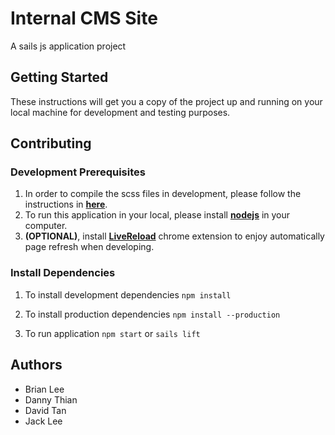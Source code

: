# Internal CMS Site
A sails js application project

## Getting Started
These instructions will get you a copy of the project up and running on your local machine for development and testing purposes.

## Contributing
### Development Prerequisites
1. In order to compile the scss files in development, please follow the instructions in [**here**](http://sass-lang.com/install).
2. To run this application in your local, please install [**nodejs**](https://nodejs.org/en/download/) in your computer.
3. **(OPTIONAL)**, install [**LiveReload**](https://chrome.google.com/webstore/detail/livereload/jnihajbhpnppcggbcgedagnkighmdlei?hl=en) chrome extension to enjoy automatically page refresh when developing.

### Install Dependencies
1. To install development dependencies
`npm install`

2. To install production dependencies
`npm install --production`

3. To run application
`npm start` or `sails lift`

## Authors
* Brian Lee
* Danny Thian
* David Tan
* Jack Lee